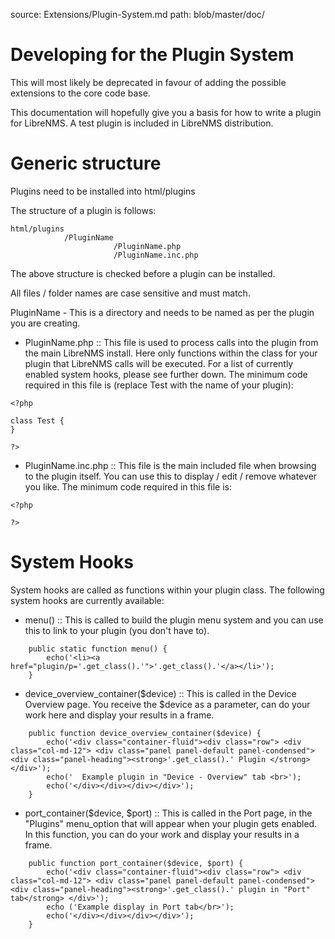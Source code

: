 source: Extensions/Plugin-System.md
path: blob/master/doc/

# Developing for the Plugin System

This will most likely be deprecated in favour of adding the possible
extensions to the core code base.

This documentation will hopefully give you a basis for how to write a
plugin for LibreNMS. A test plugin is included in LibreNMS distribution.

# Generic structure

Plugins need to be installed into html/plugins

The structure of a plugin is follows:

```
html/plugins
            /PluginName
                       /PluginName.php
                       /PluginName.inc.php
```

The above structure is checked before a plugin can be installed.

All files / folder names are case sensitive and must match.

PluginName - This is a directory and needs to be named as per the
plugin you are creating.

- PluginName.php :: This file is used to process calls into the plugin
  from the main LibreNMS install. Here only functions within the class
  for your plugin that LibreNMS calls will be executed. For a list of
  currently enabled system hooks, please see further down. The minimum
  code required in this file is (replace Test with the name of your
  plugin):

```
<?php

class Test {
}

?>
```

- PluginName.inc.php :: This file is the main included file when
                     browsing to the plugin itself. You can use this
                     to display / edit / remove whatever you like. The
                     minimum code required in this file is:

```
<?php

?>
```

# System Hooks

System hooks are called as functions within your plugin class. The
following system hooks are currently available:

- menu() :: This is called to build the plugin menu system and you
   can use this to link to your plugin (you don't have to).

```
    public static function menu() {
        echo('<li><a href="plugin/p='.get_class().'">'.get_class().'</a></li>');
    }
```

- device_overview_container($device) :: This is called in the Device
  Overview page. You receive the $device as a parameter, can do your
  work here and display your results in a frame.

```
    public function device_overview_container($device) {
        echo('<div class="container-fluid"><div class="row"> <div class="col-md-12"> <div class="panel panel-default panel-condensed"> <div class="panel-heading"><strong>'.get_class().' Plugin </strong> </div>');
        echo('  Example plugin in "Device - Overview" tab <br>');
        echo('</div></div></div></div>');
    }
```

- port_container($device, $port) :: This is called in the Port page,
  in the "Plugins" menu_option that will appear when your plugin gets
  enabled. In this function, you can do your work and display your
  results in a frame.

```
    public function port_container($device, $port) {
        echo('<div class="container-fluid"><div class="row"> <div class="col-md-12"> <div class="panel panel-default panel-condensed"> <div class="panel-heading"><strong>'.get_class().' plugin in "Port" tab</strong> </div>');
        echo ('Example display in Port tab</br>');
        echo('</div></div></div></div>');
    }
```
